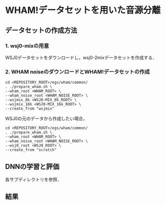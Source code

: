 # WHAM!データセットを用いた音源分離
## データセットの作成方法
### 1. wsj0-mixの用意
WSJ0データセットをダウンロードし，wsj0-2mixデータセットを作成する．

### 2. WHAM noiseのダウンロードとWHAM!データセットの作成
```
cd <REPOSITORY_ROOT>/egs/wham/common/
. ./prepare_wham.sh \
--wham_root <WHAM_ROOT> \
--wham_noise_root <WHAM_NOISE_ROOT> \
--wsjmix_8k <WSJ0-MIX_8k_ROOT> \
--wsjmix_16k <WSJ0-MIX_16k_ROOT> \
--create_from "wsjmix"
```
WSJ0の元のデータから作成したい場合，
```
cd <REPOSITORY_ROOT>/egs/wham/common/
. ./prepare_wham.sh \
--wham_root <WHAM_ROOT> \
--wham_noise_root <WHAM_NOISE_ROOT> \
--wsj0_root <WSJ0_ROOT> \
--create_from "scratch"
```

## DNNの学習と評価
各サブディレクトリを参照．

## 結果
